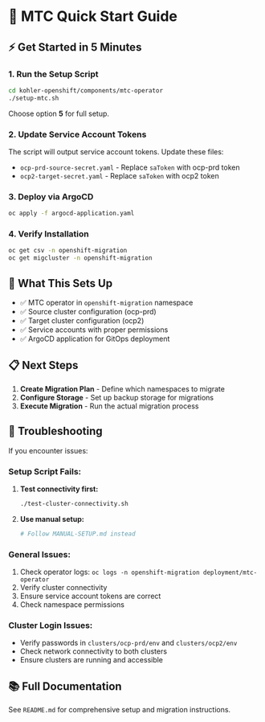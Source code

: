 # 🚀 MTC Quick Start Guide

## ⚡ Get Started in 5 Minutes

### 1. Run the Setup Script
```bash
cd kohler-openshift/components/mtc-operator
./setup-mtc.sh
```

Choose option **5** for full setup.

### 2. Update Service Account Tokens
The script will output service account tokens. Update these files:
- `ocp-prd-source-secret.yaml` - Replace `saToken` with ocp-prd token
- `ocp2-target-secret.yaml` - Replace `saToken` with ocp2 token

### 3. Deploy via ArgoCD
```bash
oc apply -f argocd-application.yaml
```

### 4. Verify Installation
```bash
oc get csv -n openshift-migration
oc get migcluster -n openshift-migration
```

## 🎯 What This Sets Up

- ✅ MTC operator in `openshift-migration` namespace
- ✅ Source cluster configuration (ocp-prd)
- ✅ Target cluster configuration (ocp2)
- ✅ Service accounts with proper permissions
- ✅ ArgoCD application for GitOps deployment

## 📋 Next Steps

1. **Create Migration Plan** - Define which namespaces to migrate
2. **Configure Storage** - Set up backup storage for migrations
3. **Execute Migration** - Run the actual migration process

## 🔧 Troubleshooting

If you encounter issues:

### **Setup Script Fails:**
1. **Test connectivity first:**
   ```bash
   ./test-cluster-connectivity.sh
   ```
2. **Use manual setup:**
   ```bash
   # Follow MANUAL-SETUP.md instead
   ```

### **General Issues:**
1. Check operator logs: `oc logs -n openshift-migration deployment/mtc-operator`
2. Verify cluster connectivity
3. Ensure service account tokens are correct
4. Check namespace permissions

### **Cluster Login Issues:**
- Verify passwords in `clusters/ocp-prd/env` and `clusters/ocp2/env`
- Check network connectivity to both clusters
- Ensure clusters are running and accessible

## 📚 Full Documentation

See `README.md` for comprehensive setup and migration instructions.
